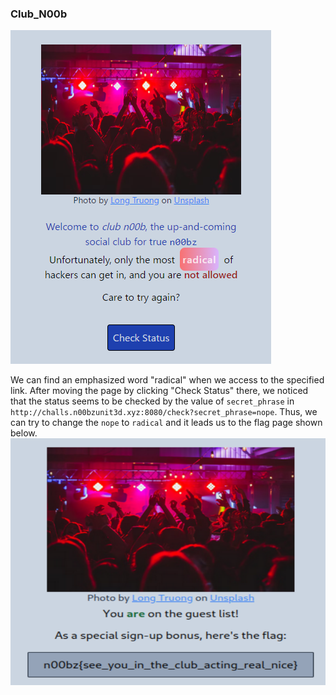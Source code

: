 ### Club_N00b

![Club_N00b](https://github.com/Hed6eH0g/ctf/blob/main/2023/n00bzctf/web/club_n00b/club_n00b_0.png)

We can find an emphasized word "radical" when we access to the specified link.
After moving the page by clicking "Check Status" there, we noticed that the status seems to be checked by the value of `secret_phrase` in `http://challs.n00bzunit3d.xyz:8080/check?secret_phrase=nope`.
Thus, we can try to change the `nope` to `radical` and it leads us to the flag page shown below.
![flag](https://github.com/Hed6eH0g/ctf/blob/main/2023/n00bzctf/web/club_n00b/club_n00b_flag.png)